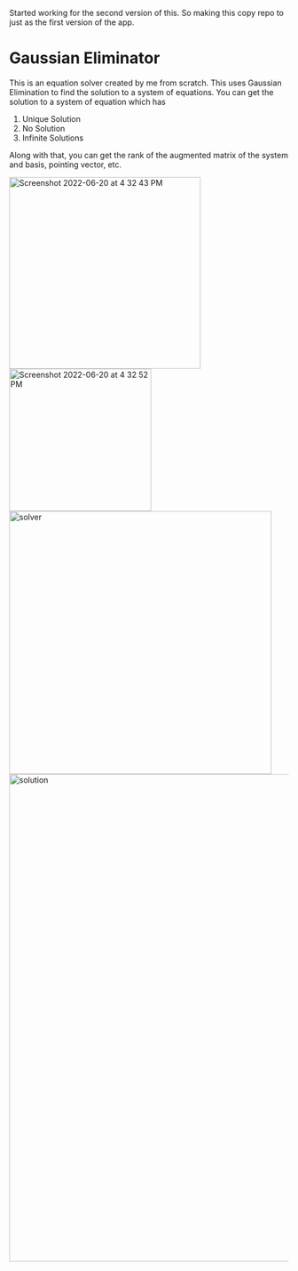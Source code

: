 Started working for the second version of this. So making this copy repo to just as the first version of the app.

# Gaussian Eliminator
This is an equation solver created by me from scratch. 
This uses Gaussian Elimination to find the solution to a 
system of equations.
You can get the solution to a system of equation which has 
1. Unique Solution
2. No Solution
3. Infinite Solutions

Along with that, you can get the 
rank of the augmented matrix of the 
system and basis, pointing vector, etc.


<img width="345" alt="Screenshot 2022-06-20 at 4 32 43 PM" src="https://user-images.githubusercontent.com/89004991/174588368-e29b5995-354d-4d9d-b249-82411b049bb3.png">


<img width="256" alt="Screenshot 2022-06-20 at 4 32 52 PM" src="https://user-images.githubusercontent.com/89004991/174588258-4bf015d2-1f03-45c0-9044-568cb3fad92e.png">


<img width="473" alt="solver" src="https://user-images.githubusercontent.com/89004991/174587662-9fac9d0f-bed2-45f5-835e-29a8797d7b96.png">


<img width="877" alt="solution" src="https://user-images.githubusercontent.com/89004991/174587676-7be92c7e-c0eb-4b04-917d-0b6c4a5d6771.png">



